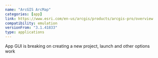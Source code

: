 ```yaml
---
name: "ArcGIS ArcMap"
categories: [app]
link: https://www.esri.com/en-us/arcgis/products/arcgis-pro/overview
compatibility: emulation
versionFrom: "3.1.41833"
type: applications
---
```


App GUI is breaking on creating a new project, launch and other options work